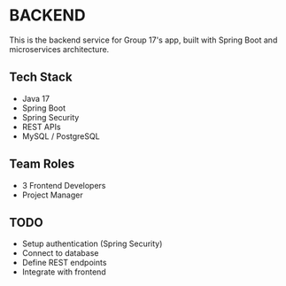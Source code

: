 # BACKEND
This is the backend service for Group 17's app, built with Spring Boot and microservices architecture.

## Tech Stack
- Java 17
- Spring Boot
- Spring Security
- REST APIs
- MySQL / PostgreSQL

## Team Roles
- 3 Frontend Developers
- Project Manager

## TODO
- Setup authentication (Spring Security)
- Connect to database
- Define REST endpoints
- Integrate with frontend

